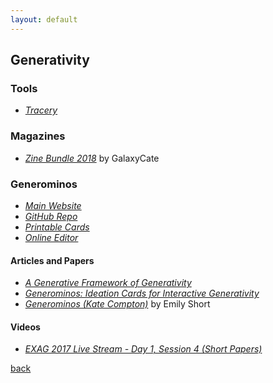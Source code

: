 ```yaml
---
layout: default
---
```


## Generativity

### Tools

* _[Tracery](http://tracery.io/)_

### Magazines

* _[Zine Bundle 2018](https://galaxykate.itch.io/zine-bundle-2018)_ by GalaxyCate

### Generominos

* _[Main Website](http://www.galaxykate.com/generominos/)_
* _[GitHub Repo](https://github.com/galaxykate/generominos)_
* _[Printable Cards](http://www.galaxykate.com/generominos/generominos.pdf)_
* _[Online Editor](http://www.galaxykate.com/generominos/editor-dev/)_

#### Articles and Papers

* _[A Generative Framework of Generativity](http://www.galaxykate.com/pdfs/ComptonMateas-Generative%20Framework%20For%20Generativity.pdf)_
* _[Generominos: Ideation Cards for Interactive Generativity](http://www.galaxykate.com/pdfs/ComptonMelcerMateas-Generominos.pdf)_
* _[Generominos (Kate Compton)](https://emshort.blog/2018/05/22/geronimos-kate-compton/)_ by Emily Short

#### Videos

* _[EXAG 2017 Live Stream - Day 1, Session 4 (Short Papers)](https://youtu.be/uI2wUiYuU8U?t=3317)_

[back](../)